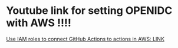 # Youtube link for setting OPENIDC with AWS !!!!
[Use IAM roles to connect GitHub Actions to actions in AWS: LINK](https://aws.amazon.com/blogs/security/use-iam-roles-to-connect-github-actions-to-actions-in-aws/)
